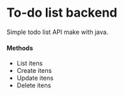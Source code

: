 # To-do list backend

<p>Simple todo list API make with java. </p>


#### Methods
<ul>
  <li>List itens</li>
  <li>Create itens</li>
  <li>Update itens</li>
  <li>Delete itens</li>
</ul>

